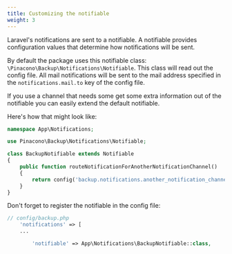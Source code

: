 ```yaml
---
title: Customizing the notifiable
weight: 3
---
```


Laravel's notifications are sent to a notifiable. A notifiable provides configuration values that determine how notifications will be sent.

By default the package uses this notifiable class: `\Pinacono\Backup\Notifications\Notifiable`. This class will read out the config file. All mail notifications will be sent to the mail address specified in the `notifications.mail.to` key of the config file.

If you use a channel that needs some get some extra information out of the notifiable you can easily extend the default notifiable.

Here's how that might look like:

```php
namespace App\Notifications;

use Pinacono\Backup\Notifications\Notifiable;

class BackupNotifiable extends Notifiable
{
    public function routeNotificationForAnotherNotificationChannel()
    {
        return config('backup.notifications.another_notification_channel.property');
    }
}

```

Don't forget to register the notifiable in the config file:

```php
// config/backup.php
    'notifications' => [
    ...

        'notifiable' => App\Notifications\BackupNotifiable::class,
```



